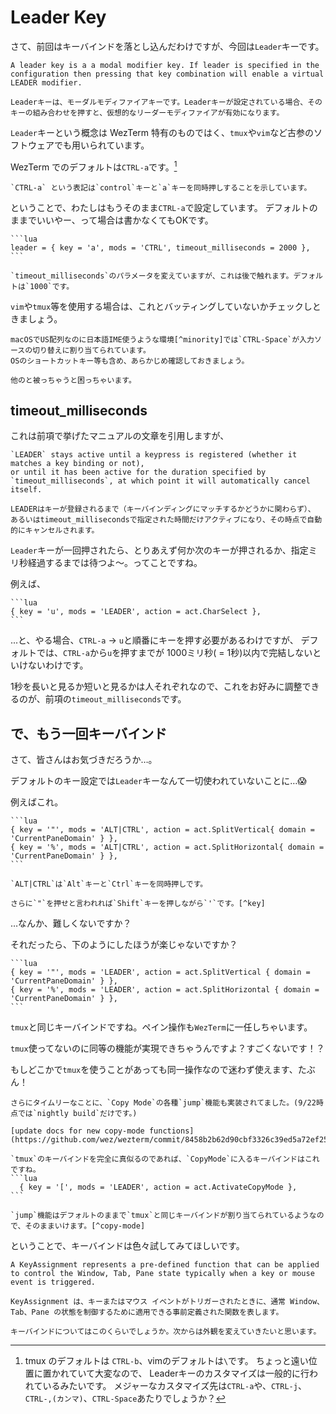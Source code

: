 # Leader Key
さて、前回はキーバインドを落とし込んだわけですが、今回は`Leader`キーです。

```admonish info title="[Key Binding - Wez's Terminal Emulator](https://wezfurlong.org/wezterm/config/keys.html#leader-key)"
A leader key is a a modal modifier key. If leader is specified in the configuration then pressing that key combination will enable a virtual LEADER modifier.

Leaderキーは、モーダルモディファイアキーです。Leaderキーが設定されている場合、そのキーの組み合わせを押すと、仮想的なリーダーモディファイアが有効になります。
```

`Leader`キーという概念は WezTerm 特有のものではく、`tmux`や`vim`など古参のソフトウェアでも用いられています。

WezTerm でのデフォルトは`CTRL-a`です。[^other]
```admonish note
`CTRL-a` という表記は`control`キーと`a`キーを同時押しすることを示しています。
```

ということで、わたしはもうそのまま`CTRL-a`で設定しています。
デフォルトのままでいいやー、って場合は書かなくてもOKです。

~~~admonish example title="wezterm.lua"
```lua
leader = { key = 'a', mods = 'CTRL', timeout_milliseconds = 2000 },
```
~~~

```admonish note
`timeout_milliseconds`のパラメータを変えていますが、これは後で触れます。デフォルトは`1000`です。
```

`vim`や`tmux`等を使用する場合は、これとバッティングしていないかチェックしときましょう。


```admonish warning
macOSでUS配列なのに日本語IME使うような環境[^minority]では`CTRL-Space`が入力ソースの切り替えに割り当てられています。
OSのショートカットキー等も含め、あらかじめ確認しておきましょう。

他のと被っちゃうと困っちゃいます。
```

## timeout_milliseconds

これは前項で挙げたマニュアルの文章を引用しますが、

```admonish note title="[Leader Key](https://wezfurlong.org/wezterm/config/keys.html#leader-key)"
`LEADER` stays active until a keypress is registered (whether it matches a key binding or not),
or until it has been active for the duration specified by `timeout_milliseconds`, at which point it will automatically cancel itself.

LEADERはキーが登録されるまで（キーバインディングにマッチするかどうかに関わらず）、
あるいはtimeout_millisecondsで指定された時間だけアクティブになり、その時点で自動的にキャンセルされます。
```

`Leader`キーが一回押されたら、とりあえず何か次のキーが押されるか、指定ミリ秒経過するまでは待つよ〜。ってことですね。

例えば、

~~~admonish example title="wezterm.lua"
```lua
{ key = 'u', mods = 'LEADER', action = act.CharSelect },
```
~~~

...と、やる場合、`CTRL-a` → `u`と順番にキーを押す必要があるわけですが、
デフォルトでは、`CTRL-a`から`u`を押すまでが 1000ミリ秒( = 1秒)以内で完結しないといけないわけです。

1秒を長いと見るか短いと見るかは人それぞれなので、これをお好みに調整できるのが、前項の`timeout_milliseconds`です。


## で、もう一回キーバインド

さて、皆さんはお気づきだろうか…。

デフォルトのキー設定では`Leader`キーなんて一切使われていないことに…😱

例えばこれ。

~~~admonish quote title="Default KeyBinds"
```lua
{ key = '"', mods = 'ALT|CTRL', action = act.SplitVertical{ domain =  'CurrentPaneDomain' } },
{ key = '%', mods = 'ALT|CTRL', action = act.SplitHorizontal{ domain =  'CurrentPaneDomain' } },
```
~~~
```admonish note
`ALT|CTRL`は`Alt`キーと`Ctrl`キーを同時押しです。

さらに`"`を押せと言われれば`Shift`キーを押しながら`'`です。[^key]
```
…なんか、難しくないですか？

それだったら、下のようにしたほうが楽じゃないですか？

~~~admonish example title="keybinds.lua"
```lua
{ key = '"', mods = 'LEADER', action = act.SplitVertical { domain = 'CurrentPaneDomain' } },
{ key = '%', mods = 'LEADER', action = act.SplitHorizontal { domain = 'CurrentPaneDomain' } },
```
~~~

`tmux`と同じキーバインドですね。ペイン操作も`WezTerm`に一任しちゃいます。

`tmux`使ってないのに同等の機能が実現できちゃうんですよ？すごくないです！？

もしどこかで`tmux`を使うことがあっても同一操作なので迷わず使えます、たぶん！

~~~admonish note
さらにタイムリーなことに、`Copy Mode`の各種`jump`機能も実装されてました。(9/22時点では`nightly build`だけです。)

[update docs for new copy-mode functions](https://github.com/wez/wezterm/commit/8458b2b62d90cbf3326c39ed5a72ef256588ebe3)

`tmux`のキーバインドを完全に真似るのであれば、`CopyMode`に入るキーバインドはこれですね。
```lua
  { key = '[', mods = 'LEADER', action = act.ActivateCopyMode },
```

`jump`機能はデフォルトのままで`tmux`と同じキーバインドが割り当てられているようなので、そのままいけます。[^copy-mode]
~~~

ということで、キーバインドは色々試してみてほしいです。

```admonish info title="[enum: KeyAssignment - Wez's Terminal Emulator](https://wezfurlong.org/wezterm/config/lua/keyassignment/index.html)"
A KeyAssignment represents a pre-defined function that can be applied to control the Window, Tab, Pane state typically when a key or mouse event is triggered.

KeyAssignment は、キーまたはマウス イベントがトリガーされたときに、通常 Window、Tab、Pane の状態を制御するために適用できる事前定義された関数を表します。
```

```admonish success
キーバインドについてはこのくらいでしょうか。次からは外観を変えていきたいと思います。
```

[^other]: tmux のデフォルトは `CTRL-b`、vimのデフォルトは`\`です。
ちょっと遠い位置に置かれていて大変なので、 Leaderキーのカスタマイズは一般的に行われているみたいです。
メジャーなカスタマイズ先は`CTRL-a`や、`CTRL-j`、`CTRL-,(カンマ)`、`CTRL-Space`あたりでしょうか？

[^minority]: 色んな意味で少数派なんですけどね。わたしもこの環境です。

[^key]: USキーボードの場合。

[^copy-mode]:`3.5 Keybind`で「いや、自分のキーバインドに切り替えたじゃないかー！」と思われた方、ごもっともです。実は`copy-mode`のキーバインドには触れていませんでした。
ちょっとこの辺、複雑ですよね...。また今度改編します...。
